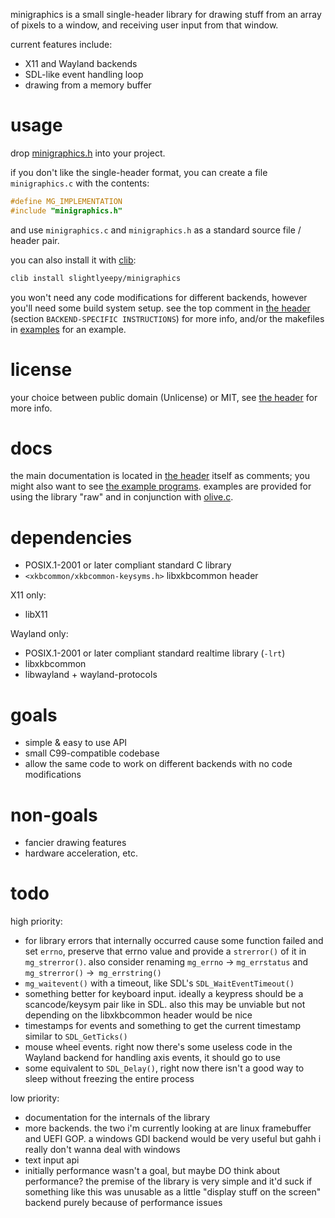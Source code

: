 minigraphics is a small single-header library for drawing stuff from an array of pixels to a window, and receiving user input from that window.

current features include:
- X11 and Wayland backends
- SDL-like event handling loop
- drawing from a memory buffer

# usage

drop [minigraphics.h](minigraphics.h) into your project.

if you don't like the single-header format, you can create a file `minigraphics.c` with the contents:
```c
#define MG_IMPLEMENTATION
#include "minigraphics.h"
```
and use `minigraphics.c` and `minigraphics.h` as a standard source file / header pair.

you can also install it with [clib](https://github.com/clibs/clib):

```sh
clib install slightlyeepy/minigraphics
```

you won't need any code modifications for different backends, however you'll need some build system setup. see the top comment in [the header](minigraphics.h) (section `BACKEND-SPECIFIC INSTRUCTIONS`) for more info, and/or the makefiles in [examples](examples) for an example.

# license

your choice between public domain (Unlicense) or MIT, see [the header](minigraphics.h) for more info.

# docs

the main documentation is located in [the header](minigraphics.h) itself as comments; you might also want to see [the example programs](examples). examples are provided for using the library "raw" and in conjunction with [olive.c](https://github.com/tsoding/olive.c).

# dependencies

- POSIX.1-2001 or later compliant standard C library
- `<xkbcommon/xkbcommon-keysyms.h>` libxkbcommon header

X11 only:
- libX11

Wayland only:
- POSIX.1-2001 or later compliant standard realtime library (`-lrt`)
- libxkbcommon
- libwayland + wayland-protocols

# goals

- simple & easy to use API
- small C99-compatible codebase
- allow the same code to work on different backends with no code modifications

# non-goals

- fancier drawing features
- hardware acceleration, etc.

# todo

high priority:
- for library errors that internally occurred cause some function failed and set `errno`, preserve that errno value and provide a `strerror()` of it in `mg_strerror()`. also consider renaming `mg_errno` -> `mg_errstatus` and `mg_strerror()` ->` mg_errstring()`
- `mg_waitevent()` with a timeout, like SDL's `SDL_WaitEventTimeout()`
- something better for keyboard input. ideally a keypress should be a scancode/keysym pair like in SDL. also this may be unviable but not depending on the libxkbcommon header would be nice
- timestamps for events and something to get the current timestamp similar to `SDL_GetTicks()`
- mouse wheel events. right now there's some useless code in the Wayland backend for handling axis events, it should go to use
- some equivalent to `SDL_Delay()`, right now there isn't a good way to sleep without freezing the entire process

low priority:
- documentation for the internals of the library
- more backends. the two i'm currently looking at are linux framebuffer and UEFI GOP. a windows GDI backend would be very useful but gahh i really don't wanna deal with windows
- text input api
- initially performance wasn't a goal, but maybe DO think about performance? the premise of the library is very simple and it'd suck if something like this was unusable as a little "display stuff on the screen" backend purely because of performance issues
